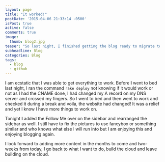 ```yaml
---
layout: page
title: "It worked!"
postDate: '2015-04-06 21:33:14 -0500'
isPost: true
active: false
comments: true
image:
  thumb: blog2.jpg
teaser: "So last night, I finished getting the blog ready to migrate to github from my Wordpress host. Here it is!"
subheadline: Blog
categories: Blog
tags:
  - blog
  - github
---
```

I am ecstatic that I was able to get everything to work. Before I went to bed last night, I ran the command ```rake deploy``` not knowing if it would work or not as I had the CNAME done, I had changed my A record on my DNS server and crossed my fingers. So I went to bed and then went to work and checked it during a break and voila, the website had changed! It was a relief and yet I know I have more things to work on.

Tonight I added the Follow Me over on the sidebar and rearranged the sidebar as well. I still have to fix the pictures to use fancybox or something similar and who knows what else I will run into but I am enjoying this and enjoying blogging again.

I look forward to adding more content in the months to come and two-weeks from today, I go back to what I want to do, build the cloud and leave building on the cloud.

